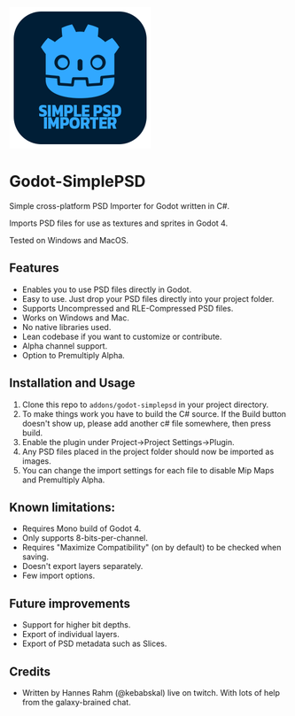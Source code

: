 ![Godot SimplePSDImporter Logo](https://raw.githubusercontent.com/kebabskal/godot-simplepsd/main/Logo/SimplePSDImporter-Logo.png)

# Godot-SimplePSD

Simple cross-platform PSD Importer for Godot written in C\#.

Imports PSD files for use as textures and sprites in Godot 4.

Tested on Windows and MacOS.

## Features

- Enables you to use PSD files directly in Godot.
- Easy to use. Just drop your PSD files directly into your project folder.
- Supports Uncompressed and RLE-Compressed PSD files.
- Works on Windows and Mac.
- No native libraries used.
- Lean codebase if you want to customize or contribute.
- Alpha channel support.
- Option to Premultiply Alpha.

## Installation and Usage

1) Clone this repo to `addons/godot-simplepsd` in your project directory.
2) To make things work you have to build the C# source. If the Build button doesn't show up, please add another c# file somewhere, then press build.
3) Enable the plugin under Project->Project Settings->Plugin.
4) Any PSD files placed in the project folder should now be imported as images.
5) You can change the import settings for each file to disable Mip Maps and Premultiply Alpha.

## Known limitations:

- Requires Mono build of Godot 4.
- Only supports 8-bits-per-channel.
- Requires "Maximize Compatibility" (on by default) to be checked when saving.
- Doesn't export layers separately.
- Few import options.

## Future improvements

- Support for higher bit depths.
- Export of individual layers.
- Export of PSD metadata such as Slices.

## Credits

- Written by Hannes Rahm (@kebabskal) live on twitch. With lots of help from the galaxy-brained chat.
